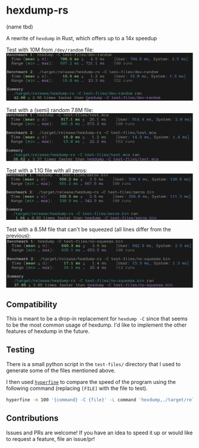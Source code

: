# hexdump-rs

(name tbd)

A rewrite of `hexdump` in Rust, which offers up to a 14x speedup

Test with 10M from `/dev/random` file:
![Speed test with hyperfine on dev-random](./img/dev-random.png)

Test with a (semi) random 7.8M file:
![Speed test with hyperfine on test.mca](./img/test.mca.png)

Test with a 1.1G file with all zeros:
![Speed test with hyperfine on zeros.bin](./img/zeros.bin.png)

Test with a 8.5M file that can't be squeezed (all lines differ from the previous):
![Speed test with hyperfine on no-squeeze.bin](./img/no-squeeze.bin.png)

## Compatibility

This is meant to be a drop-in replacement for `hexdump -C` since that
seems to be the most common usage of hexdump.  I'd like to implement the
other features of hexdump in the future.

## Testing

There is a small python script in the `test-files/` directory that I
used to generate some of the files mentioned above.

I then used [`hyperfine`](https://github.com/sharkdp/hyperfine) to
compare the speed of the program using the following command (replacing
`[FILE]` with the file to test).

```sh
hyperfine -m 100 '{command} -C {file}' -L command 'hexdump,./target/release/hexdump' -L file '[FILE]' --warmup 5
```

## Contributions

Issues and PRs are welcome!  If you have an idea to speed it up or would
like to request a feature, file an issue/pr!

